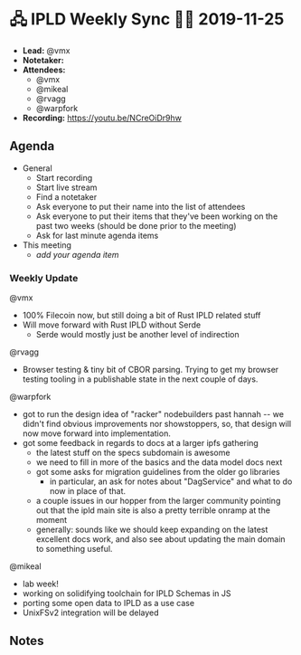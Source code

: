 # 🖧 IPLD Weekly Sync 🙌🏽 2019-11-25

- **Lead:** @vmx
- **Notetaker:**
- **Attendees:**
  - @vmx
  - @mikeal
  - @rvagg
  - @warpfork
- **Recording:** https://youtu.be/NCreOiDr9hw


## Agenda

- General
  - Start recording
  - Start live stream
  - Find a notetaker
  - Ask everyone to put their name into the list of attendees
  - Ask everyone to put their items that they've been working on the past two weeks (should be done prior to the meeting)
  - Ask for last minute agenda items
- This meeting
  - _add your agenda item_



### Weekly Update

@vmx
 - 100% Filecoin now, but still doing a bit of Rust IPLD related stuff
 - Will move forward with Rust IPLD without Serde
     - Serde would mostly just be another level of indirection

@rvagg
 - Browser testing & tiny bit of CBOR parsing. Trying to get my browser testing tooling in a publishable state in the next couple of days.

@warpfork
- got to run the design idea of "racker" nodebuilders past hannah -- we didn't find obvious improvements nor showstoppers, so, that design will now move forward into implementation.
- got some feedback in regards to docs at a larger ipfs gathering
	- the latest stuff on the specs subdomain is awesome
	- we need to fill in more of the basics and the data model docs next
	- got some asks for migration guidelines from the older go libraries
		- in particular, an ask for notes about "DagService" and what to do now in place of that.
	- a couple issues in our hopper from the larger community pointing out that the ipld main site is also a pretty terrible onramp at the moment
	- generally: sounds like we should keep expanding on the latest excellent docs work, and also see about updating the main domain to something useful.

@mikeal
- lab week!
- working on solidifying toolchain for IPLD Schemas in JS
- porting some open data to IPLD as a use case
- UnixFSv2 integration will be delayed


## Notes

<!-- After each call, the notetaker submits a PR to https://github.com/ipld/team-mgmt to store the notes on the meeting-notes folder -->

